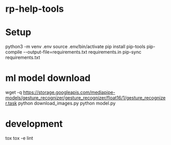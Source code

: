 # rp-help-tools

# Setup
python3 -m venv .env
source .env/bin/activate
pip install pip-tools
pip-compile --output-file=requirements.txt requirements.in
pip-sync requirements.txt


# ml model download
wget -q https://storage.googleapis.com/mediapipe-models/gesture_recognizer/gesture_recognizer/float16/1/gesture_recognizer.task
python download_images.py
python model.py

# development
tox
tox -e lint